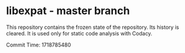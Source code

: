 # libexpat - master branch

This repository contains the frozen state of the repository.
Its history is cleared. It is used only for static code
analysis with Codacy.

Commit Time: 1718785480